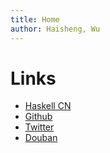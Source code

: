 ```yaml
---
title: Home
author: Haisheng, Wu
---
```


# Links
  + [Haskell CN](http://www.haskellcn.org/)
  + [Github](https://github.com/freizl/)
  + [Twitter](http://twitter.com/freizl)
  + [Douban](http://www.douban.com/people/freizl/)
  
